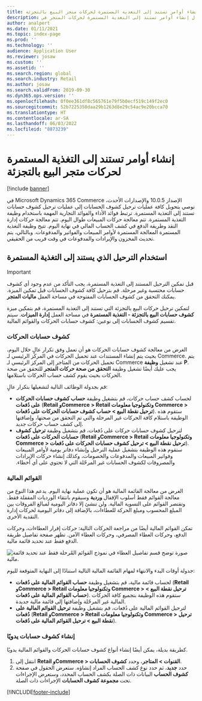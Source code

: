 ```yaml
---
title: إنشاء أوامر تستند إلى التغذية المستمرة لحركات متجر البيع بالتجزئة
description: يصف هذا المقال إنشاء أوامر تستند إلى التغذية المستمرة لحركات المتجر في Microsoft Dynamics 365 Commerce.
author: analpert
ms.date: 01/11/2021
ms.topic: index-page
ms.prod: ''
ms.technology: ''
audience: Application User
ms.reviewer: josaw
ms.custom: ''
ms.assetid: ''
ms.search.region: global
ms.search.industry: Retail
ms.author: josaw
ms.search.validFrom: 2019-09-30
ms.dyn365.ops.version: ''
ms.openlocfilehash: 0f0ee361df8c565761e79f5b0ecf519c149f2ec0
ms.sourcegitcommit: 52b7225350daa29b1263d8e29c54ac9e20bcca70
ms.translationtype: HT
ms.contentlocale: ar-SA
ms.lasthandoff: 06/03/2022
ms.locfileid: "8873239"
---
```

# <a name="trickle-feed-based-order-creation-for-retail-store-transactions"></a>إنشاء أوامر تستند إلى التغذية المستمرة لحركات متجر البيع بالتجزئة

[!include [banner](includes/banner.md)]

في Microsoft Dynamics 365 Commerce الإصدار 10.0.5 والإصدارات الأحدث، نوصي بتحويل كافة عمليات ترحيل كشوف الحسابات إلى عمليات ترحيل كشوف حسابات تستند إلى التغذية المستمرة. ترتبط فوائد الأداء والفوائد التجارية المهمة باستخدام وظيفة التغذية المستمرة. تتم معالجة حركات المبيعات طوال اليوم. تتم معالجة حركات إدارة النقد وطريقة الدفع في كشف الحساب المالي في نهاية اليوم. تتيح وظيفة التغذية المستمرة المعالجة المستمرة لأوامر المبيعات والفواتير والمدفوعات. وبالتالي، يتم تحديث المخزون والإيرادات والمدفوعات في وقت قريب من الحقيقي.

## <a name="use-trickle-feed-based-posting"></a>استخدام الترحيل الذي يستند إلى التغذية المستمرة

> [!IMPORTANT]
> قبل تمكين الترحيل المستند إلى التغذية المستمرة، يجب التأكد من عدم وجود أي كشوف حسابات محتسبة وغير مرحلة. قم بترحيل كافة كشوف الحسابات قبل تمكين الميزة. يمكنك التحقق من كشوف الحسابات المفتوحة في مساحة العمل **ماليات المتجر**.

لتمكين ترحيل حركات البيع بالتجزئة التي تستند إلى التغذية المستمرة‬، قم بتمكين ميزة **كشوف حسابات البيع بالتجزئة - التغذية المستمرة** في مساحة العمل **إدارة الميزات**. سيتم تقسيم كشوف الحسابات إلى نوعين: كشوف حسابات الحركات والقوائم المالية.

### <a name="transactional-statements"></a>كشوف حسابات الحركات

الغرض من معالجة كشوف حسابات الحركات هو أن تعمل وفق تكرار عالٍ خلال اليوم، بحيث يتم إنشاء المستندات عند تحميل الحركات في المركز الرئيسي لـ Commerce‬. يتم تحميل الحركات من المتاجر إلى المركز الرئيسي لـ Commerce‬ عند تشغيل **وظيفة P**. يجب عليك أيضًا تشغيل وظيفة **التحقق من صحة حركات المتجر** للتحقق من صحة الحركات بحيث يقوم كشف حساب الحركات باستلامها.

قم بجدولة الوظائف التالية لتشغيلها بتكرار عالٍ:

- لحساب كشف حساب حركات، قم بتشغيل وظيفة **حساب كشوف حسابات الحركات على دُفعات** (**Retail وCommerce \> Retail وتكنولوجيا معلومات Commerce \> ترحيل نقطة البيع \> حساب كشوف حسابات الحركات على دُفعات**). ستقوم هذه الوظيفة باستلام كافة الحركات غير المرحلة والتي تم التحقق من صحتها، وإضافتها إلى كشف حساب حركات جديد.
- لترحيل كشوف حسابات حركات على دُفعات، قم بتشغيل وظيفة **ترحيل كشوف حسابات الحركات على دُفعات** (**Retail وCommerce \> Retail وتكنولوجيا معلومات Commerce \> ترحيل نقطة البيع \> ترحيل كشوف حسابات الحركات على دُفعات**). ‏‫ستقوم هذه الوظيفة بتشغيل عملية الترحيل وإنشاء دفاتر يومية لأوامر المبيعات وفواتير المبيعات والمدفوعات والخصومات، وكذلك إنشاء حركات الإيرادات والمصروفات لكشوف الحسابات غير المرحّلة التي لا تحتوي على أي أخطاء.‬ 

### <a name="financial-statements"></a>القوائم المالية

الغرض من معالجة القائمة المالية هو أن تكون عملية نهاية اليوم. يدعم هذا النوع من معالجة القوائم فقط أسلوب الإقفال **وردية** وسيقوم بانتقاء الورديات المقفلة فقط. وتقتصر القوائم على التسوية المالية. ولن تنشئ إلا دفاتر اليومية لمبالغ الفروقات بين المبلغ المحسوب ومبلغ الحركة للعطاءات، بالإضافة إلى دفاتر اليومية لحركات إدارة النقدية الأخرى.

تمكن القوائم المالية أيضًا من مراجعة الحركات التالية: حركات إقرار العطاءات، وحركات الدفع، وحركات العطاء المصرفي، وحركات العطاء الآمن. تظهر صفحة تفاصيل طريقة الدفع فقط عند تحديد قائمة مالية.

![صورة توضح قسم تفاصيل العطاء في نموذج القوائم المُرحلة فقط عند تحديد قائمة مالية.](./media/Trickle-feed-posted-statements-transaction-view.png)

جدولة أوقات البدء والانتهاء لمهام القائمة المالية التالية استنادًا إلى النهاية المتوقعة لليوم:

- لحساب قائمة مالية، قم بتشغيل وظيفة **حساب القوائم المالية على دُفعات** (**Retail وCommerce \> Retail وتكنولوجيا معلومات Commerce \> ترحيل نقطة البيع \> حساب القوائم المالية على دُفعات**). ستقوم هذه الوظيفة بتجميع كافة الحركات المالية غير المرحّلة وإضافتها إلى قائمة مالية جديدة.
- لترحيل القوائم المالية على دُفعات، قم بتشغيل وظيفة **ترحيل القوائم المالية على دُفعات** (**Retail وCommerce \> Retail وتكنولوجيا معلومات Commerce \> ترحيل نقطة البيع \> ترحيل القوائم المالية على دُفعات**).

### <a name="manually-create-statements"></a>إنشاء كشوف حسابات يدويًا

كطريقة بديلة، يمكن أيضًا إنشاء أنواع كشوف حسابات الحركات والقوائم المالية يدويًا. 

1. انتقل إلى **Retail وCommerce \> القنوات \> المتاجر**، وحدد **كشوف الحسابات**. 
2. حدد **جديد**، ثم حدد نوع كشف الحساب المراد إنشاؤه. ستعرض الحقول في صفحة **كشوف الحساب** البيانات ذات الصلة بكشف الحساب المحدد، وستعرض الإجراءات تحت **مجموعة كشوف الحسابات** الإجراءات ذات الصلة.

[!INCLUDE[footer-include](../includes/footer-banner.md)]
